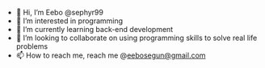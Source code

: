 - 👋 Hi, I’m Eebo @sephyr99
- 👀 I’m interested in programming
- 🌱 I’m currently learning back-end development
- 💞️ I’m looking to collaborate on using programming skills to solve real life problems
- 📫 How to reach me, reach me @eebosegun@gmail.com

<!---
sephyr99/sephyr99 is a ✨ special ✨ repository because its `README.md` (this file) appears on your GitHub profile.
You can click the Preview link to take a look at your changes.
--->
